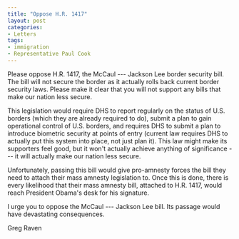 ```yaml
---
title: "Oppose H.R. 1417"
layout: post
categories:
- Letters
tags:
- immigration
- Representative Paul Cook
---
```


Please oppose H.R. 1417, the McCaul --- Jackson Lee border security bill. The bill will not secure the border as it actually rolls back current border security laws. Please make it clear that you will not support any bills that make our nation less secure.

This legislation would require DHS to report regularly on the status of U.S. borders (which they are already required to do), submit a plan to gain operational control of U.S. borders, and requires DHS to submit a plan to introduce biometric security at points of entry (current law requires DHS to actually put this system into place, not just plan it). This law might make its supporters feel good, but it won't actually achieve anything of significance --- it will actually make our nation less secure.

Unfortunately, passing this bill would give pro-amnesty forces the bill they need to attach their mass amnesty legislation to. Once this is done, there is every likelihood that their mass amnesty bill, attached to H.R. 1417, would reach President Obama's desk for his signature.

I urge you to oppose the McCaul --- Jackson Lee bill. Its passage would have devastating consequences.

Greg Raven